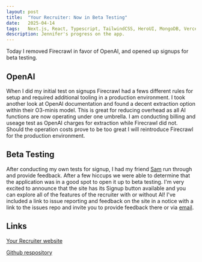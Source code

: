 ```yaml
---
layout: post
title:  "Your Recruiter: Now in Beta Testing"
date:   2025-04-14
tags:   Next.js, React, Typescript, TailwindCSS, HeroUI, MongoDB, Vercel, OpenAI
description: Jennifer's progress on the app.
---
```


Today I removed Firecrawl in favor of OpenAI, and opened up signups for beta testing.

<h2>OpenAI</h2>

When I did my initial test on signups Firecrawl had a fews different rules for setup and required additional tooling in a production environment. I took another look at OpenAI documentation and found a decent extraction option within their O3-minis model. This is great for reducing overhead as all AI functions are now operating under one umbrella. I am conducting billing and useage test as OpenAI charges for extraction while Firecrawl did not. Should the operation costs prove to be too great I will reintroduce Firecrawl for the production environment.

<h2>Beta Testing</h2>

After conducting my own tests for signup, I had my friend <a href="https://github.com/Sam-sas" target="_blank">Sam</a> run through and provide feedback. After a few hiccups we were able to determine that the application was in a good spot to open it up to beta testing. I'm very excited to announce that the site has its Signup button available and you can explore all of the features of the recruiter with or without AI! I've included a link to issue reporting and feedback on the site in a notice with a link to the issues repo and invite you to provide feedback there or via <a href="mailto:thejenniferhaggerty@gmail.com">email</a>.

<h2>Links</h2>

<a href="https://your-recruiter.vercel.app">Your Recruiter website</a>

<a href="https://github.com/JennHaggerty/your-recruiter-reports">Github respository</a>